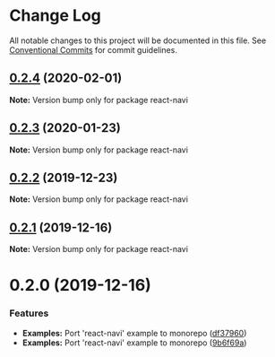 # Change Log

All notable changes to this project will be documented in this file.
See [Conventional Commits](https://conventionalcommits.org) for commit guidelines.

## [0.2.4](https://github.com/panz3r/react-keycloak/compare/react-navi@0.2.3...react-navi@0.2.4) (2020-02-01)

**Note:** Version bump only for package react-navi





## [0.2.3](https://github.com/panz3r/react-keycloak/compare/react-navi@0.2.2...react-navi@0.2.3) (2020-01-23)

**Note:** Version bump only for package react-navi





## [0.2.2](https://github.com/panz3r/react-keycloak/compare/react-navi@0.2.1...react-navi@0.2.2) (2019-12-23)

**Note:** Version bump only for package react-navi





## [0.2.1](https://github.com/panz3r/react-keycloak/compare/react-navi@0.2.0...react-navi@0.2.1) (2019-12-16)

**Note:** Version bump only for package react-navi





# 0.2.0 (2019-12-16)


### Features

* **Examples:** Port 'react-navi' example to monorepo ([df37960](https://github.com/panz3r/react-keycloak/commit/df37960b67b07d2f8f458d5f909efca02a45a710))
* **Examples:** Port 'react-navi' example to monorepo ([9b6f69a](https://github.com/panz3r/react-keycloak/commit/9b6f69a67befd48a952bb5658489eb012bbcd4f4))
